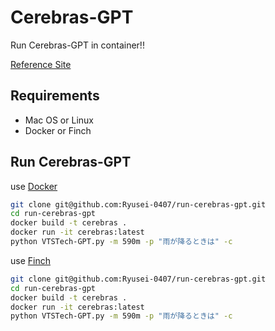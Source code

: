 # Cerebras-GPT

Run Cerebras-GPT in container!!

[Reference Site](https://nowokay.hatenablog.com/entry/2023/03/31/110604)

## Requirements

- Mac OS or Linux
- Docker or Finch

## Run Cerebras-GPT

use [Docker](https://www.docker.com/)

```sh
git clone git@github.com:Ryusei-0407/run-cerebras-gpt.git
cd run-cerebras-gpt
docker build -t cerebras .
docker run -it cerebras:latest
python VTSTech-GPT.py -m 590m -p "雨が降るときは" -c
```

use [Finch](https://github.com/runfinch/finch)

```sh
git clone git@github.com:Ryusei-0407/run-cerebras-gpt.git
cd run-cerebras-gpt
docker build -t cerebras .
docker run -it cerebras:latest
python VTSTech-GPT.py -m 590m -p "雨が降るときは" -c
```
